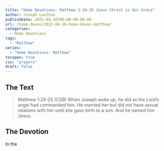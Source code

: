 ```yaml
---
title: "Home Devotions: Matthew 1:24-25 Jesus Christ is Our Grace"
author: Joseph Louthan
publishDate: 2022-04-16T06:00:00-06:00
url: /home-devos/2022-04-16-home-devos-matthew/
categories:
  - Home Devotions
tags:
  - "Matthew"
series:
  - "Home Devotions: Matthew"
tocopen: true
css: "prayers"
draft: false
---
```

## The Text

>Matthew 1:24-25 (CSB) When Joseph woke up, he did as the Lord’s angel had commanded him. He married her but did not have sexual relations with her until she gave birth to a son. And he named him Jesus.

## The Devotion

In the